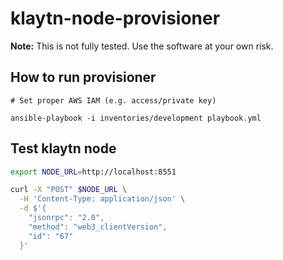 # klaytn-node-provisioner

**Note:** This is not fully tested. Use the software at your own risk.

## How to run provisioner

```
# Set proper AWS IAM (e.g. access/private key)

ansible-playbook -i inventories/development playbook.yml 
```

## Test klaytn node

```bash
export NODE_URL=http://localhost:8551

curl -X "POST" $NODE_URL \
  -H 'Content-Type: application/json' \
  -d $'{
    "jsonrpc": "2.0",
    "method": "web3_clientVersion",
    "id": "67"
  }'
```
